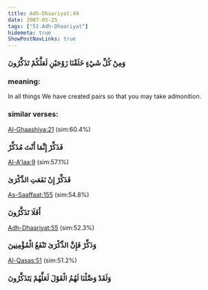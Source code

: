 ```yaml
---
title: Adh-Dhaariyat:49
date: 2007-05-25
tags: ["51.Adh-Dhaariyat"]
hidemeta: true 
ShowPostNavLinks: true 
---
```

### وَمِنْ كُلِّ شَيْءٍ خَلَقْنَا زَوْجَيْنِ لَعَلَّكُمْ تَذَكَّرُونَ
### meaning: 
In all things We have created pairs so that you may take admonition.
### similar verses: 

[Al-Ghaashiya:21](/88/21) (sim:60.4%)

### فَذَكِّرْ إِنَّمَا أَنْتَ مُذَكِّرٌ

[Al-A'laa:9](/87/9) (sim:57.1%)

### فَذَكِّرْ إِنْ نَفَعَتِ الذِّكْرَىٰ

[As-Saaffaat:155](/37/155) (sim:54.8%)

### أَفَلَا تَذَكَّرُونَ

[Adh-Dhaariyat:55](/51/55) (sim:52.3%)

### وَذَكِّرْ فَإِنَّ الذِّكْرَىٰ تَنْفَعُ الْمُؤْمِنِينَ

[Al-Qasas:51](/28/51) (sim:51.2%)

### وَلَقَدْ وَصَّلْنَا لَهُمُ الْقَوْلَ لَعَلَّهُمْ يَتَذَكَّرُونَ
